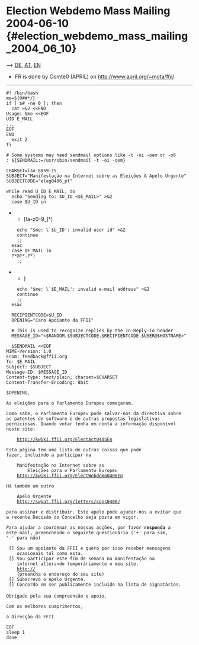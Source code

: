 # Election Webdemo Mass Mailing 2004-06-10 {#election_webdemo_mass_mailing_2004_06_10}

\--\> [ DE](FeedbackDe040610De "wikilink"), [
AT](FeedbackAt040610De "wikilink"), [ EN](FeedbackEn040610En "wikilink")

-   FR is done by Comte0 (APRIL) on <http://www.april.org/~mota/ffii/>

------------------------------------------------------------------------

`#! /bin/bash`\
`me=${0##*/}`\
`if [ $# -ne 0 ]; then`\
`  cat >&2 <<END`\
`Usage: $me <<EOF`\
`UID E_MAIL`\
`...`\
`EOF`\
`END`\
`  exit 2`\
`fi`

`# Some systems may need sendmail options like -t -oi -oem or -o8`\
`: ${SENDMAIL:=/usr/sbin/sendmail -t -oi -oem}`

`CHARSET=iso-8859-15`\
`SUBJECT="Manifestação na Internet sobre as Eleições & Apelo Urgente"`\
`SUBJECTCODE="eleg0406_pt"`

`while read U_ID E_MAIL; do`\
`  echo "Sending to: $U_ID <$E_MAIL>" >&2`\
`  case $U_ID in`

-   -   \[!a-z0-9\_\]\*)

``     echo "$me: \`$U_ID': invalid user id" >&2 ``\
`    continue`\
`    ;;`\
`  esac`\
`  case $E_MAIL in`\
`  ?*@?*.?*)`\
`    ;;`

-   -   )

``     echo "$me: \`$E_MAIL': invalid e-mail address" >&2 ``\
`    continue`\
`    ;;`\
`  esac`

`  RECIPIENTCODE=$U_ID`\
`  OPENING="Caro Apoiante da FFII"`

`  # This is used to recognize replies by the In-Reply-To header`\
`  MESSAGE_ID="<$RANDOM.$SUBJECTCODE.$RECIPIENTCODE.$USER@$HOSTNAME>"`

`  $SENDMAIL <<EOF`\
`MIME-Version: 1.0`\
`From: feedback@ffii.org`\
`To: $E_MAIL`\
`Subject: $SUBJECT`\
`Message-ID: $MESSAGE_ID`\
`Content-type: text/plain; charset=$CHARSET`\
`Content-Transfer-Encoding: 8bit`

`$OPENING,`

`As eleições para o Parlamento Europeu começaram.`

`Como sabe, o Parlamento Europeu pode salvar-nos da directiva sobre `\
`as patentes de software e de outras propostas legislativas `\
`perniciosas. Quando votar tenha em conta a informação disponível `\
`neste site:`

`    `[`http://kwiki.ffii.org/ElectAct0405En`](http://kwiki.ffii.org/ElectAct0405En)

`Esta página tem uma lista de outras coisas que pode `\
`fazer, incluindo a participar na`

`    Manifestação na Internet sobre as `\
`        Eleições para o Parlamento Europeu`\
`    `[`http://kwiki.ffii.org/ElectWebdemo0406En`](http://kwiki.ffii.org/ElectWebdemo0406En)

`Há também um outro`

`    Apelo Urgente`\
`    `[`http://swpat.ffii.org/letters/cons0406/`](http://swpat.ffii.org/letters/cons0406/)

`para assinar e distribuir. Este apelo pode ajudar-nos a evitar que `\
`a recente Decisão do Concelho seja posta em vigor.`

`Para ajudar a coordenar as nossas acções, por favor `**`responda`**` a`\
`este mail, preenchendo o seguinte questionário ('+' para sim, `\
`'-' para não)`

` [] Sou um apoiante da FFII e quero por isso receber mensagens `\
`    ocasionais tal como esta.`\
` [] Vou participar este fim de semana na manifestação na`\
`    internet alterando temporáriamente o meu site.`\
`    `[`http://`](http:// "wikilink")\
`    (preencha o endereço do seu site)`\
` [] Subscrevo o Apelo Urgente.`\
` [] Concordo em ser publicamente incluído na lista de signatários.`\
\
`Obrigado pela sua compreensão e apoio.`

`Com os melhores cumprimentos,`

`a Direcção da FFII`

`EOF`\
`sleep 1`\
`done`
